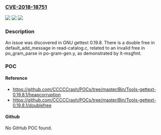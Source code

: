 ### [CVE-2018-18751](https://cve.mitre.org/cgi-bin/cvename.cgi?name=CVE-2018-18751)
![](https://img.shields.io/static/v1?label=Product&message=n%2Fa&color=blue)
![](https://img.shields.io/static/v1?label=Version&message=n%2Fa&color=blue)
![](https://img.shields.io/static/v1?label=Vulnerability&message=n%2Fa&color=brighgreen)

### Description

An issue was discovered in GNU gettext 0.19.8. There is a double free in default_add_message in read-catalog.c, related to an invalid free in po_gram_parse in po-gram-gen.y, as demonstrated by lt-msgfmt.

### POC

#### Reference
- https://github.com/CCCCCrash/POCs/tree/master/Bin/Tools-gettext-0.19.8.1/heapcorruption
- https://github.com/CCCCCrash/POCs/tree/master/Bin/Tools-gettext-0.19.8.1/doublefree

#### Github
No GitHub POC found.

